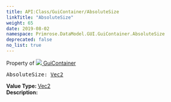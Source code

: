 ```yaml
---
title: API:Class/GuiContainer/AbsoluteSize
linkTitle: "AbsoluteSize"
weight: 65
date: 2019-08-02
namespace: Primrose.DataModel.GUI.GuiContainer.AbsoluteSize
deprecated: false
no_list: true
---
```

Property of <a href="/docs/api-reference/Class/GuiContainer"><img src="/icons/silk/default.png"/>&nbsp;GuiContainer</a>
<pre class="method-declaration">
AbsoluteSize: <a class="type" href="/docs/api-reference/DataType/Vec2">Vec2</a></pre>
<b>Value Type: </b>
<a class="type" href="/docs/api-reference/DataType/Vec2">Vec2</a>
<br/>
<b>Description: </b>